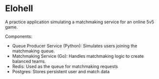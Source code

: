 # Elohell

A practice application simulating a matchmaking service for an online 5v5 game.

Components:

- Queue Producer Service (Python): Simulates users joining the matchmaking queue.
- Matchmaking Service (Go): Handles matchmaking logic to create balanced teams.
- Redis: Used as the queue for matchmaking requests
- Postgres: Stores persistent user and match data
